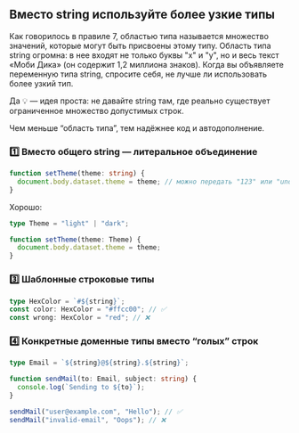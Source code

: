 ## Вместо string используйте более узкие типы

Как говорилось в правиле 7, областью типа называется множество значений,
которые могут быть присвоены этому типу. Область типа string огромна: в нее
входят не только буквы "x" и "y", но и весь текст «Моби Дика» (он содержит
1,2 миллиона знаков). Когда вы объявляете переменную типа string, спросите
себя, не лучше ли использовать более узкий тип.

Да 💡 — идея проста: не давайте string там,
где реально существует ограниченное множество допустимых строк.

Чем меньше “область типа”, тем надёжнее код и автодополнение.

### 1️⃣ Вместо общего string — литеральное объединение

```ts
function setTheme(theme: string) {
  document.body.dataset.theme = theme; // можно передать "123" или "undefined"
}
```

Хорошо:

```ts
type Theme = "light" | "dark";

function setTheme(theme: Theme) {
  document.body.dataset.theme = theme;
}
```

### 3️⃣ Шаблонные строковые типы

```ts
type HexColor = `#${string}`;
const color: HexColor = "#ffcc00"; // ✅
const wrong: HexColor = "red"; // ❌
```

### 4️⃣ Конкретные доменные типы вместо “голых” строк

```ts
type Email = `${string}@${string}.${string}`;

function sendMail(to: Email, subject: string) {
  console.log(`Sending to ${to}`);
}

sendMail("user@example.com", "Hello"); // ✅
sendMail("invalid-email", "Oops"); // ❌
```
